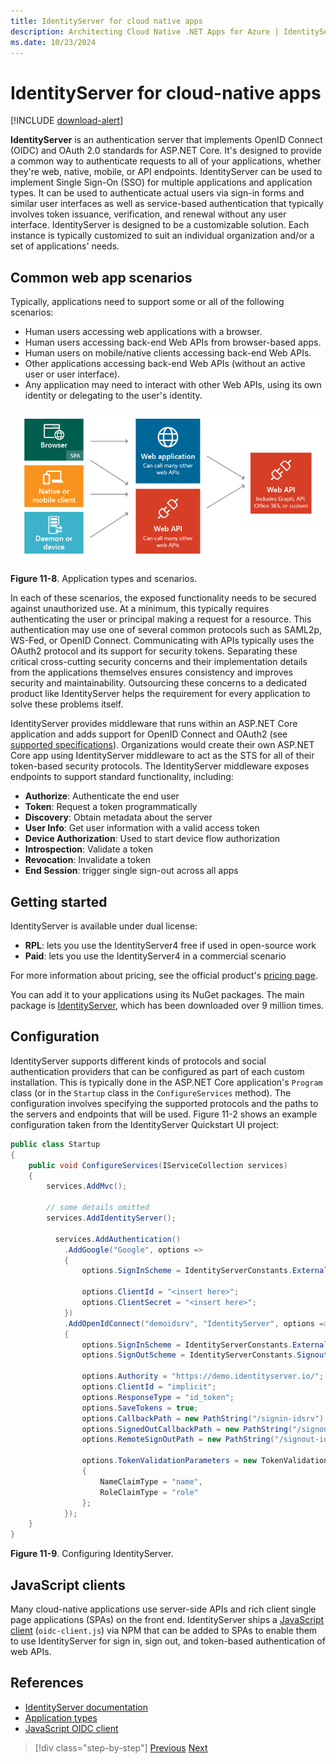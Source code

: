 ```yaml
---
title: IdentityServer for cloud native apps
description: Architecting Cloud Native .NET Apps for Azure | IdentityServer for cloud native apps
ms.date: 10/23/2024
---
```


# IdentityServer for cloud-native apps

[!INCLUDE [download-alert](../includes/download-alert.md)]

**IdentityServer** is an authentication server that implements OpenID Connect (OIDC) and OAuth 2.0 standards for ASP.NET Core. It's designed to provide a common way to authenticate requests to all of your applications, whether they're web, native, mobile, or API endpoints. IdentityServer can be used to implement Single Sign-On (SSO) for multiple applications and application types. It can be used to authenticate actual users via sign-in forms and similar user interfaces as well as service-based authentication that typically involves token issuance, verification, and renewal without any user interface. IdentityServer is designed to be a customizable solution. Each instance is typically customized to suit an individual organization and/or a set of applications' needs.

## Common web app scenarios

Typically, applications need to support some or all of the following scenarios:

- Human users accessing web applications with a browser.
- Human users accessing back-end Web APIs from browser-based apps.
- Human users on mobile/native clients accessing back-end Web APIs.
- Other applications accessing back-end Web APIs (without an active user or user interface).
- Any application may need to interact with other Web APIs, using its own identity or delegating to the user's identity.

![Diagram showing common web application types and scenarios.](./media/application-types.png)

**Figure 11-8**. Application types and scenarios.

In each of these scenarios, the exposed functionality needs to be secured against unauthorized use. At a minimum, this typically requires authenticating the user or principal making a request for a resource. This authentication may use one of several common protocols such as SAML2p, WS-Fed, or OpenID Connect. Communicating with APIs typically uses the OAuth2 protocol and its support for security tokens. Separating these critical cross-cutting security concerns and their implementation details from the applications themselves ensures consistency and improves security and maintainability. Outsourcing these concerns to a dedicated product like IdentityServer helps the requirement for every application to solve these problems itself.

IdentityServer provides middleware that runs within an ASP.NET Core application and adds support for OpenID Connect and OAuth2 (see [supported specifications](https://docs.duendesoftware.com/identityserver/v7/overview/specs/)). Organizations would create their own ASP.NET Core app using IdentityServer middleware to act as the STS for all of their token-based security protocols. The IdentityServer middleware exposes endpoints to support standard functionality, including:

- **Authorize**: Authenticate the end user
- **Token**: Request a token programmatically
- **Discovery**: Obtain metadata about the server
- **User Info**: Get user information with a valid access token
- **Device Authorization**: Used to start device flow authorization
- **Introspection**: Validate a token
- **Revocation**: Invalidate a token
- **End Session**: trigger single sign-out across all apps

## Getting started

IdentityServer is available under dual license:

- **RPL**: lets you use the IdentityServer4 free if used in open-source work
- **Paid**: lets you use the IdentityServer4 in a commercial scenario

For more information about pricing, see the official product's [pricing page](https://duendesoftware.com/products/identityserver).

You can add it to your applications using its NuGet packages. The main package is [IdentityServer](https://www.nuget.org/packages/Duende.IdentityServer), which has been downloaded over 9 million times.

## Configuration

IdentityServer supports different kinds of protocols and social authentication providers that can be configured as part of each custom installation. This is typically done in the ASP.NET Core application's `Program` class (or in the `Startup` class in the `ConfigureServices` method). The configuration involves specifying the supported protocols and the paths to the servers and endpoints that will be used. Figure 11-2 shows an example configuration taken from the IdentityServer Quickstart UI project:

```csharp
public class Startup
{
    public void ConfigureServices(IServiceCollection services)
    {
        services.AddMvc();

        // some details omitted
        services.AddIdentityServer();

          services.AddAuthentication()
            .AddGoogle("Google", options =>
            {
                options.SignInScheme = IdentityServerConstants.ExternalCookieAuthenticationScheme;

                options.ClientId = "<insert here>";
                options.ClientSecret = "<insert here>";
            })
            .AddOpenIdConnect("demoidsrv", "IdentityServer", options =>
            {
                options.SignInScheme = IdentityServerConstants.ExternalCookieAuthenticationScheme;
                options.SignOutScheme = IdentityServerConstants.SignoutScheme;

                options.Authority = "https://demo.identityserver.io/";
                options.ClientId = "implicit";
                options.ResponseType = "id_token";
                options.SaveTokens = true;
                options.CallbackPath = new PathString("/signin-idsrv");
                options.SignedOutCallbackPath = new PathString("/signout-callback-idsrv");
                options.RemoteSignOutPath = new PathString("/signout-idsrv");

                options.TokenValidationParameters = new TokenValidationParameters
                {
                    NameClaimType = "name",
                    RoleClaimType = "role"
                };
            });
    }
}
```

**Figure 11-9**. Configuring IdentityServer.

## JavaScript clients

Many cloud-native applications use server-side APIs and rich client single page applications (SPAs) on the front end. IdentityServer ships a [JavaScript client](https://docs.duendesoftware.com/identityserver/v7/quickstarts/js_clients/) (`oidc-client.js`) via NPM that can be added to SPAs to enable them to use IdentityServer for sign in, sign out, and token-based authentication of web APIs.

## References

- [IdentityServer documentation](https://docs.duendesoftware.com/identityserver/v7/)
- [Application types](/en-gb/entra/identity-platform/v2-app-types)
- [JavaScript OIDC client](https://docs.duendesoftware.com/identityserver/v7/quickstarts/js_clients/)

>[!div class="step-by-step"]
>[Previous](azure-entra.md)
>[Next](keycloak.md)
